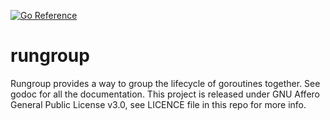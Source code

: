 [![Go Reference](https://pkg.go.dev/badge/dev.eqrx.net/rungroup.svg)](https://pkg.go.dev/dev.eqrx.net/rungroup)
# rungroup

Rungroup provides a way to group the lifecycle of goroutines together. See godoc for all the documentation.
This project is released under GNU Affero General Public License v3.0, see LICENCE file in this repo for more info.
